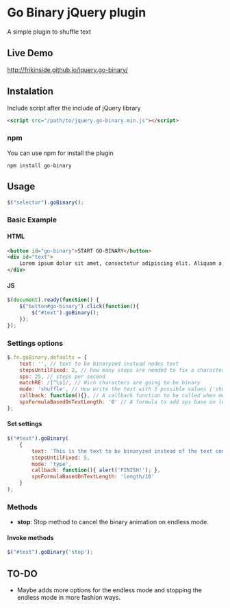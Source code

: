 # Go Binary jQuery plugin

A simple plugin to shuffle text

## Live Demo

<http://frikinside.github.io/jquery.go-binary/>

## Instalation

Include script after the include of jQuery library

```html
<script src="/path/to/jquery.go-binary.min.js"></script>
```

### npm
You can use npm for install the plugin
```npm
npm install go-binary
```

## Usage

```js
$("selector").goBinary();
```

### Basic Example
#### HTML
```html
<button id="go-binary">START GO-BINARY</button>
<div id="text">
    Lorem ipsum dolor sit amet, consectetur adipiscing elit. Aliquam a efficitur est.
</div>
```
#### JS
```js
$(document).ready(function() {
    $("button#go-binary").click(function(){
        $("#text").goBinary();
    });
});
```

### Settings options
```js
$.fn.goBinary.defaults = {
    text: '', // text to be binaryzed instead nodes text
    stepsUntilFixed: 2, // how many steps are needed to fix a character
    sps: 25, // steps per second
    matchRE: /[^\s]/, // Wich characters are going to be binary
    mode: 'shuffle', // How write the text with 3 possible values ['shuffle','type','endless']
    callback: function(){}, // A callback function to be called when method finished executing
    spsFormulaBasedOnTextLength: '0' // A formula to add sps base on length of text. The word 'length' gets replaced with the text length, for example: 'length/2' it's a valid formula and adds half of the text length as sps, so with a base sps of 50 and a text length of 100, it would add another 50 sps, being 100 sps the final speed.
};
```
#### Set settings
```js
$("#text").goBinary(
    {
        text: 'This is the text to be binaryzed instead of the text content of the node with id = text.',
        stepsUntilFixed: 5,
        mode: 'type',
        callback: function(){ alert('FINISH!'); },
        spsFormulaBasedOnTextLength: 'length/10' 
    }
);
```

### Methods
- **stop**: Stop method to cancel the binary animation on endless mode.

#### Invoke methods
```js
$("#text").goBinary('stop');
```

## TO-DO
- Maybe adds more options for the endless mode and stopping the endless mode in more fashion ways.